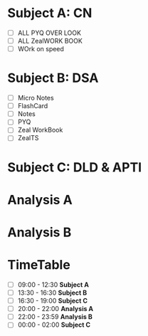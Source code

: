 # Subject A: CN
- [ ] ALL PYQ OVER LOOK
- [ ] ALL ZealWORK BOOK
- [ ] WOrk on speed
# Subject B: DSA
- [ ] Micro Notes
- [ ] FlashCard
- [ ] Notes
- [ ] PYQ
- [ ] Zeal WorkBook
- [ ] ZealTS

# Subject C: DLD & APTI


# Analysis A

# Analysis B


# TimeTable 
- [ ] 09:00 - 12:30 **Subject A**
- [ ] 13:30 - 16:30 **Subject B**
- [ ] 16:30 - 19:00 **Subject C**
- [ ] 20:00 - 22:00 **Analysis A**
- [ ] 22:00 - 23:59 **Analysis B**
- [ ] 00:00 - 02:00 **Subject C**
